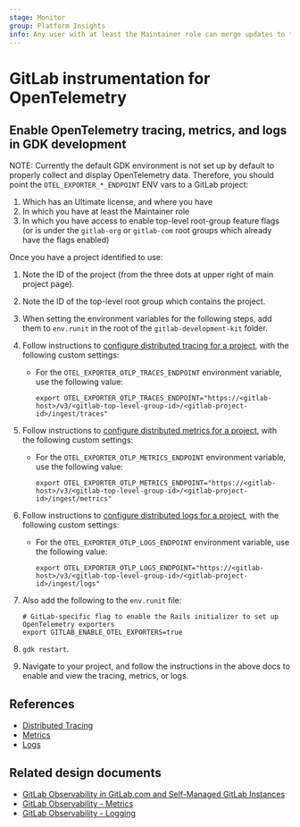 ```yaml
---
stage: Monitor
group: Platform Insights
info: Any user with at least the Maintainer role can merge updates to this content. For details, see https://docs.gitlab.com/ee/development/development_processes.html#development-guidelines-review.
---
```


# GitLab instrumentation for OpenTelemetry

## Enable OpenTelemetry tracing, metrics, and logs in GDK development

NOTE:
Currently the default GDK environment is not set up by default to properly
collect and display OpenTelemetry data. Therefore, you should point the
`OTEL_EXPORTER_*_ENDPOINT` ENV vars to a GitLab project:

1. Which has an Ultimate license, and where you have
1. In which you have at least the Maintainer role
1. In which you have access to enable top-level root-group feature flags (or is under the `gitlab-org` or `gitlab-com` root groups which already have the flags enabled)

Once you have a project identified to use:

1. Note the ID of the project (from the three dots at upper right of main project page).
1. Note the ID of the top-level root group which contains the project.
1. When setting the environment variables for the following steps, add them to `env.runit` in the root of the `gitlab-development-kit` folder.
1. Follow instructions to [configure distributed tracing for a project](../../operations/tracing.md), with the following custom settings:
   - For the `OTEL_EXPORTER_OTLP_TRACES_ENDPOINT` environment variable, use the following value:

     ```shell
     export OTEL_EXPORTER_OTLP_TRACES_ENDPOINT="https://<gitlab-host>/v3/<gitlab-top-level-group-id>/<gitlab-project-id>/ingest/traces"
     ```

1. Follow instructions to [configure distributed metrics for a project](../../operations/metrics.md), with the following custom settings:
   - For the `OTEL_EXPORTER_OTLP_METRICS_ENDPOINT` environment variable, use the following value:

     ```shell
     export OTEL_EXPORTER_OTLP_METRICS_ENDPOINT="https://<gitlab-host>/v3/<gitlab-top-level-group-id>/<gitlab-project-id>/ingest/metrics"
     ```

1. Follow instructions to [configure distributed logs for a project](../../operations/logs.md), with the following custom settings:
   - For the `OTEL_EXPORTER_OTLP_LOGS_ENDPOINT` environment variable, use the following value:

     ```shell
     export OTEL_EXPORTER_OTLP_LOGS_ENDPOINT="https://<gitlab-host>/v3/<gitlab-top-level-group-id>/<gitlab-project-id>/ingest/logs"
     ```

1. Also add the following to the `env.runit` file:

   ```shell
   # GitLab-specific flag to enable the Rails initializer to set up OpenTelemetry exporters
   export GITLAB_ENABLE_OTEL_EXPORTERS=true
   ```

1. `gdk restart`.
1. Navigate to your project, and follow the instructions in the above docs to enable and view the tracing, metrics, or logs.

## References

- [Distributed Tracing](../../operations/tracing.md)
- [Metrics](../../operations/metrics.md)
- [Logs](../../operations/logs.md)

## Related design documents

- [GitLab Observability in GitLab.com and Self-Managed GitLab Instances](https://handbook.gitlab.com/handbook/engineering/architecture/design-documents/observability_for_self_managed/)
- [GitLab Observability - Metrics](https://handbook.gitlab.com/handbook/engineering/architecture/design-documents/observability_metrics/)
- [GitLab Observability - Logging](https://handbook.gitlab.com/handbook/engineering/architecture/design-documents/observability_logging/)
